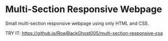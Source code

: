 ﻿# Multi-Section Responsive Webpage
 Small multi-section responsive webpage using only HTML and CSS.

TRY IT: https://github.io/RowBlackGhost005/multi-section-responsive-csa
